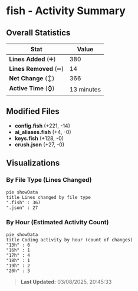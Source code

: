 # fish - Activity Summary 

## Overall Statistics

| Stat                   | Value                                                             |
| ---------------------- | ----------------------------------------------------------------- |
| **Lines Added** (➕)   | 380                                          |
| **Lines Removed** (➖) | 14                                        |
| **Net Change** (↕)    | 366                |
| **Active Time** (⌚)   | 13 minutes |


## Modified Files
- **config.fish** (+221, -14)
- **ai_aliases.fish** (+4, -0)
- **keys.fish** (+128, -0)
- **crush.json** (+27, -0)

## Visualizations

### By File Type (Lines Changed)

```mermaid
pie showData
title Lines changed by file type
".fish" : 367
".json" : 27
```

### By Hour (Estimated Activity Count)

```mermaid
pie showData
title Coding activity by hour (count of changes)
"13h" : 6
"16h" : 1
"17h" : 4
"18h" : 1
"19h" : 2
"20h" : 3
```


> **Last Updated:** 03/08/2025, 20:45:33